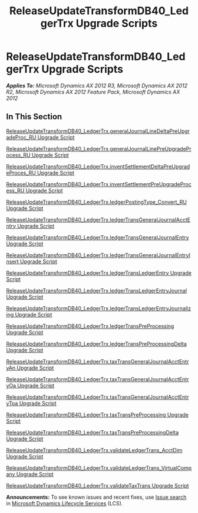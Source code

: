 ﻿---
title: ReleaseUpdateTransformDB40_LedgerTrx Upgrade Scripts
TOCTitle: ReleaseUpdateTransformDB40_LedgerTrx Upgrade Scripts
ms:assetid: 5e4c9661-973c-4376-8132-f6af7377387f
ms:mtpsurl: https://msdn.microsoft.com/en-us/library/JJ719022(v=AX.60)
ms:contentKeyID: 49708562
ms.date: 05/18/2015
mtps_version: v=AX.60
---

# ReleaseUpdateTransformDB40\_LedgerTrx Upgrade Scripts 


_**Applies To:** Microsoft Dynamics AX 2012 R3, Microsoft Dynamics AX 2012 R2, Microsoft Dynamics AX 2012 Feature Pack, Microsoft Dynamics AX 2012_

## In This Section

[ReleaseUpdateTransformDB40\_LedgerTrx.generalJournalLineDeltaPreUpgradeProc\_RU Upgrade Script](releaseupdatetransformdb40-ledgertrx-generaljournallinedeltapreupgradeproc-ru-upgrade-script.md)

[ReleaseUpdateTransformDB40\_LedgerTrx.generalJournalLinePreUpgradeProcess\_RU Upgrade Script](releaseupdatetransformdb40-ledgertrx-generaljournallinepreupgradeprocess-ru-upgrade-script.md)

[ReleaseUpdateTransformDB40\_LedgerTrx.inventSettlementDeltaPreUpgradeProces\_RU Upgrade Script](releaseupdatetransformdb40-ledgertrx-inventsettlementdeltapreupgradeproces-ru-upgrade-script.md)

[ReleaseUpdateTransformDB40\_LedgerTrx.inventSettlementPreUpgradeProcess\_RU Upgrade Script](releaseupdatetransformdb40-ledgertrx-inventsettlementpreupgradeprocess-ru-upgrade-script.md)

[ReleaseUpdateTransformDB40\_LedgerTrx.ledgerPostingType\_Convert\_RU Upgrade Script](releaseupdatetransformdb40-ledgertrx-ledgerpostingtype-convert-ru-upgrade-script.md)

[ReleaseUpdateTransformDB40\_LedgerTrx.ledgerTransGeneralJournalAcctEntry Upgrade Script](releaseupdatetransformdb40-ledgertrx-ledgertransgeneraljournalacctentry-upgrade-script.md)

[ReleaseUpdateTransformDB40\_LedgerTrx.ledgerTransGeneralJournalEntry Upgrade Script](releaseupdatetransformdb40-ledgertrx-ledgertransgeneraljournalentry-upgrade-script.md)

[ReleaseUpdateTransformDB40\_LedgerTrx.ledgerTransGeneralJournalEntryInsert Upgrade Script](releaseupdatetransformdb40-ledgertrx-ledgertransgeneraljournalentryinsert-upgrade-script.md)

[ReleaseUpdateTransformDB40\_LedgerTrx.ledgerTransLedgerEntry Upgrade Script](releaseupdatetransformdb40-ledgertrx-ledgertransledgerentry-upgrade-script.md)

[ReleaseUpdateTransformDB40\_LedgerTrx.ledgerTransLedgerEntryJournal Upgrade Script](releaseupdatetransformdb40-ledgertrx-ledgertransledgerentryjournal-upgrade-script.md)

[ReleaseUpdateTransformDB40\_LedgerTrx.ledgerTransLedgerEntryJournalizing Upgrade Script](releaseupdatetransformdb40-ledgertrx-ledgertransledgerentryjournalizing-upgrade-script.md)

[ReleaseUpdateTransformDB40\_LedgerTrx.ledgerTransPreProcessing Upgrade Script](releaseupdatetransformdb40-ledgertrx-ledgertranspreprocessing-upgrade-script.md)

[ReleaseUpdateTransformDB40\_LedgerTrx.ledgerTransPreProcessingDelta Upgrade Script](releaseupdatetransformdb40-ledgertrx-ledgertranspreprocessingdelta-upgrade-script.md)

[ReleaseUpdateTransformDB40\_LedgerTrx.taxTransGeneralJournalAcctEntryAn Upgrade Script](releaseupdatetransformdb40-ledgertrx-taxtransgeneraljournalacctentryan-upgrade-script.md)

[ReleaseUpdateTransformDB40\_LedgerTrx.taxTransGeneralJournalAcctEntryOa Upgrade Script](releaseupdatetransformdb40-ledgertrx-taxtransgeneraljournalacctentryoa-upgrade-script.md)

[ReleaseUpdateTransformDB40\_LedgerTrx.taxTransGeneralJournalAcctEntryToa Upgrade Script](releaseupdatetransformdb40-ledgertrx-taxtransgeneraljournalacctentrytoa-upgrade-script.md)

[ReleaseUpdateTransformDB40\_LedgerTrx.taxTransPreProcessing Upgrade Script](releaseupdatetransformdb40-ledgertrx-taxtranspreprocessing-upgrade-script.md)

[ReleaseUpdateTransformDB40\_LedgerTrx.taxTransPreProcessingDelta Upgrade Script](releaseupdatetransformdb40-ledgertrx-taxtranspreprocessingdelta-upgrade-script.md)

[ReleaseUpdateTransformDB40\_LedgerTrx.validateLedgerTrans\_AcctDim Upgrade Script](releaseupdatetransformdb40-ledgertrx-validateledgertrans-acctdim-upgrade-script.md)

[ReleaseUpdateTransformDB40\_LedgerTrx.validateLedgerTrans\_VirtualCompany Upgrade Script](releaseupdatetransformdb40-ledgertrx-validateledgertrans-virtualcompany-upgrade-script.md)

[ReleaseUpdateTransformDB40\_LedgerTrx.validateTaxTrans Upgrade Script](releaseupdatetransformdb40-ledgertrx-validatetaxtrans-upgrade-script.md)

  
**Announcements:** To see known issues and recent fixes, use [Issue search](http://go.microsoft.com/fwlink/?linkid=389258) in [Microsoft Dynamics Lifecycle Services](http://go.microsoft.com/fwlink/?linkid=306505) (LCS).

